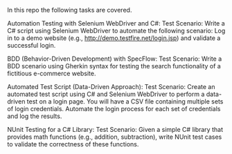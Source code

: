 In this repo the following tasks are covered.

Automation Testing with Selenium WebDriver and C#:
Test Scenario:
Write a C# script using Selenium WebDriver to automate the following scenario: Log
in to a demo website (e.g., http://demo.testfire.net/login.jsp) and validate a
successful login.

BDD (Behavior-Driven Development) with SpecFlow:
Test Scenario:
Write a BDD scenario using Gherkin syntax for testing the search functionality of a
fictitious e-commerce website.

Automated Test Script (Data-Driven Approach):
Test Scenario:
Create an automated test script using C# and Selenium WebDriver to perform a
data-driven test on a login page. You will have a CSV file containing multiple sets of
login credentials. Automate the login process for each set of credentials and log the
results.

NUnit Testing for a C# Library:
Test Scenario:
Given a simple C# library that provides math functions (e.g., addition, subtraction),
write NUnit test cases to validate the correctness of these functions.
